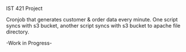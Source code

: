 IST 421 Project

Cronjob that generates customer & order data every minute. One script syncs with s3 bucket, another script syncs with s3 bucket to apache file directory. 

-Work in Progress-